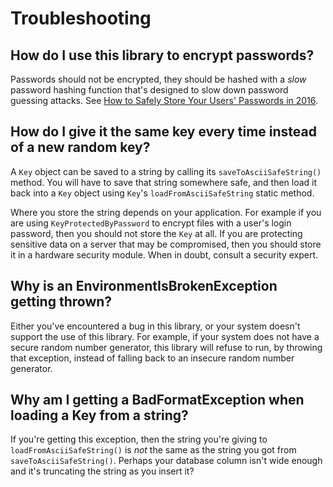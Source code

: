 Troubleshooting
================

How do I use this library to encrypt passwords?
------------------------------------------------

Passwords should not be encrypted, they should be hashed with a *slow* password
hashing function that's designed to slow down password guessing attacks. See
[How to Safely Store Your Users' Passwords in
2016](https://paragonie.com/blog/2016/02/how-safely-store-password-in-2016).

How do I give it the same key every time instead of a new random key?
----------------------------------------------------------------------

A `Key` object can be saved to a string by calling its `saveToAsciiSafeString()`
method. You will have to save that string somewhere safe, and then load it back
into a `Key` object using `Key`'s `loadFromAsciiSafeString` static method.

Where you store the string depends on your application. For example if you are
using `KeyProtectedByPassword` to encrypt files with a user's login password,
then you should not store the `Key` at all. If you are protecting sensitive data
on a server that may be compromised, then you should store it in a hardware
security module. When in doubt, consult a security expert.

Why is an EnvironmentIsBrokenException getting thrown?
-------------------------------------------------------

Either you've encountered a bug in this library, or your system doesn't support
the use of this library. For example, if your system does not have a secure
random number generator, this library will refuse to run, by throwing that
exception, instead of falling back to an insecure random number generator.

Why am I getting a BadFormatException when loading a Key from a string?
------------------------------------------------------------------------

If you're getting this exception, then the string you're giving to
`loadFromAsciiSafeString()` is *not* the same as the string you got from
`saveToAsciiSafeString()`. Perhaps your database column isn't wide enough and
it's truncating the string as you insert it?
